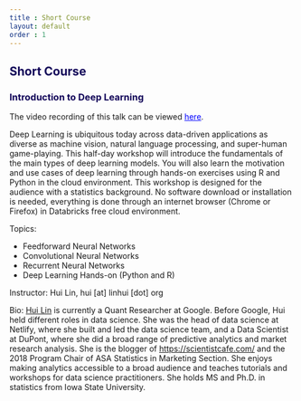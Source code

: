 ```yaml
---
title : Short Course
layout: default
order : 1
---
```


<h2 style="color: #120659;">Short Course</h2>

<h3 style="color: #120659;">Introduction to Deep Learning</h3>

The video recording of this talk can be viewed <a href="https://www.youtube.com/watch?v=5vNPm7Akp9U&list=PLwENUD1LkzXLXYGi5zItDMJLIxDF01WVw&index=1" style="color: blue">here</a>. <br/>

Deep Learning is ubiquitous today across data-driven applications as diverse as machine vision, natural language processing, and super-human game-playing. This half-day workshop will introduce the fundamentals of the main types of deep learning models.  You will also learn the motivation and use cases of deep learning through hands-on exercises using R and Python in the cloud environment. This workshop is designed for the audience with a statistics background. No software download or installation is needed, everything is done through an internet browser (Chrome or Firefox) in Databricks free cloud environment.

Topics:

* Feedforward Neural Networks
* Convolutional Neural Networks
* Recurrent Neural Networks
* Deep Learning Hands-on (Python and R)

Instructor: Hui Lin, hui [at] linhui [dot] org

Bio: [Hui Lin](https://resume.scientistcafe.com/) is currently a Quant Researcher at Google. Before Google, Hui held different roles in data science. She was the head of data science at Netlify, where she built and led the data science team, and a Data Scientist at DuPont, where she did a broad range of predictive analytics and market research analysis. She is the blogger of https://scientistcafe.com/ and the 2018 Program Chair of ASA Statistics in Marketing Section. She enjoys making analytics accessible to a broad audience and teaches tutorials and workshops for data science practitioners. She holds MS and Ph.D. in statistics from Iowa State University.
